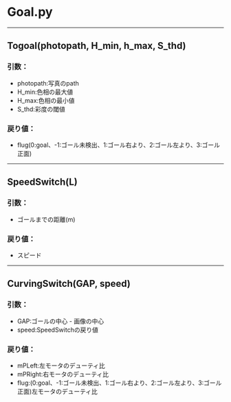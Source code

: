 # Goal.py
---
## Togoal(photopath, H_min, h_max, S_thd)  
### 引数： 
   - photopath:写真のpath  
   - H_min:色相の最大値  
   - H_max:色相の最小値  
   - S_thd:彩度の閾値  
### 戻り値：
   - flug(0:goal、-1:ゴール未検出、1:ゴール右より、2:ゴール左より、3:ゴール正面)
---
## SpeedSwitch(L)
### 引数：
   - ゴールまでの距離(m)  
### 戻り値：
   - スピード  
---
## CurvingSwitch(GAP, speed)  
### 引数：
   - GAP:ゴールの中心 - 画像の中心  
   - speed:SpeedSwitchの戻り値  
### 戻り値：  
   - mPLeft:左モータのデューティ比  
   - mPRight:右モータのデューティ比  
   - flug:(0:goal、-1:ゴール未検出、1:ゴール右より、2:ゴール左より、3:ゴール正面)左モータのデューティ比  
